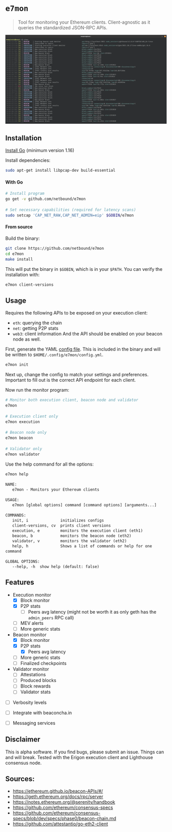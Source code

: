 # `e7mon`

> Tool for monitoring your Ethereum clients. Client-agnostic as it queries the standardized JSON-RPC APIs.

<img src="./docs/img/output.png" width=1200>

## Installation
[Install Go](https://golang.org/doc/install) (minimum version 1.16)

Install dependencies:
```bash
sudo apt-get install libpcap-dev build-essential
```
#### With Go

```bash
# Install program
go get -v github.com/netbound/e7mon

# Set necessary capabilities (required for latency scans)
sudo setcap 'CAP_NET_RAW,CAP_NET_ADMIN=eip' $GOBIN/e7mon
```
#### From source

Build the binary:
```bash
git clone https://github.com/netbound/e7mon
cd e7mon
make install
```
This will put the binary in `$GOBIN`, which is in your `$PATH`. You can verify the installation with:
```bash
e7mon client-versions
```

## Usage
Requires the following APIs to be exposed on your execution client:
* `eth`: querying the chain
* `net`: getting P2P stats
* `web3`: client information
And the API should be enabled on your beacon node as well.

First, generate the YAML [config file](./config/config.yml). This is included in the binary and will be written to `$HOME/.config/e7mon/config.yml`.
```bash
e7mon init
```
Next up, change the config to match your settings and preferences. Important to fill out is the correct API endpoint for each client.

Now run the monitor program:
```bash
# Monitor both execution client, beacon node and validator
e7mon

# Execution client only
e7mon execution

# Beacon node only
e7mon beacon

# Validator only
e7mon validator
```

Use the help command for all the options:
```
e7mon help

NAME:
   e7mon - Monitors your Ethereum clients

USAGE:
   e7mon [global options] command [command options] [arguments...]

COMMANDS:
   init, i              initializes configs
   client-versions, cv  prints client versions
   execution, e         monitors the execution client (eth1)
   beacon, b            monitors the beacon node (eth2)
   validator, v         monitors the validator (eth2)
   help, h              Shows a list of commands or help for one command

GLOBAL OPTIONS:
   --help, -h  show help (default: false)
```


## Features
- Execution monitor
	- [x] Block monitor
	- [x] P2P stats
      - [ ] Peers avg latency (might not be worth it as only geth has the `admin_peers` RPC call)
   - [ ] MEV alerts
	- [ ] More generic stats
- Beacon monitor
	- [x] Block monitor
	- [x] P2P stats
      - [x] Peers avg latency
	- [ ] More generic stats
   - [ ] Finalized checkpoints
- Validator monitor
   - [ ] Attestations
   - [ ] Produced blocks
   - [ ] Block rewards
   - [ ] Validator stats
- [ ] Verbosity levels
- [ ] Integrate with beaconcha.in
- [ ] Messaging services


## Disclaimer
This is alpha software. If you find bugs, please submit an issue. Things can and will break. Tested with the Erigon
execution client and Lighthouse consensus node.

## Sources:
* https://ethereum.github.io/beacon-APIs/#/
* https://geth.ethereum.org/docs/rpc/server
* https://notes.ethereum.org/@serenity/handbook
* https://github.com/ethereum/consensus-specs
* https://github.com/ethereum/consensus-specs/blob/dev/specs/phase0/beacon-chain.md
* https://github.com/attestantio/go-eth2-client